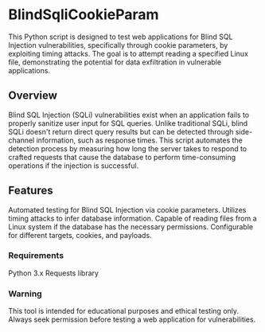 # BlindSqliCookieParam

This Python script is designed to test web applications for Blind SQL Injection vulnerabilities, specifically through cookie parameters, by exploiting timing attacks. The goal is to attempt reading a specified Linux file, demonstrating the potential for data exfiltration in vulnerable applications.

## Overview
Blind SQL Injection (SQLi) vulnerabilities exist when an application fails to properly sanitize user input for SQL queries. Unlike traditional SQLi, blind SQLi doesn't return direct query results but can be detected through side-channel information, such as response times. This script automates the detection process by measuring how long the server takes to respond to crafted requests that cause the database to perform time-consuming operations if the injection is successful.

## Features
Automated testing for Blind SQL Injection via cookie parameters.
Utilizes timing attacks to infer database information.
Capable of reading files from a Linux system if the database has the necessary permissions.
Configurable for different targets, cookies, and payloads.

### Requirements
Python 3.x
Requests library

### Warning
This tool is intended for educational purposes and ethical testing only. Always seek permission before testing a web application for vulnerabilities.



